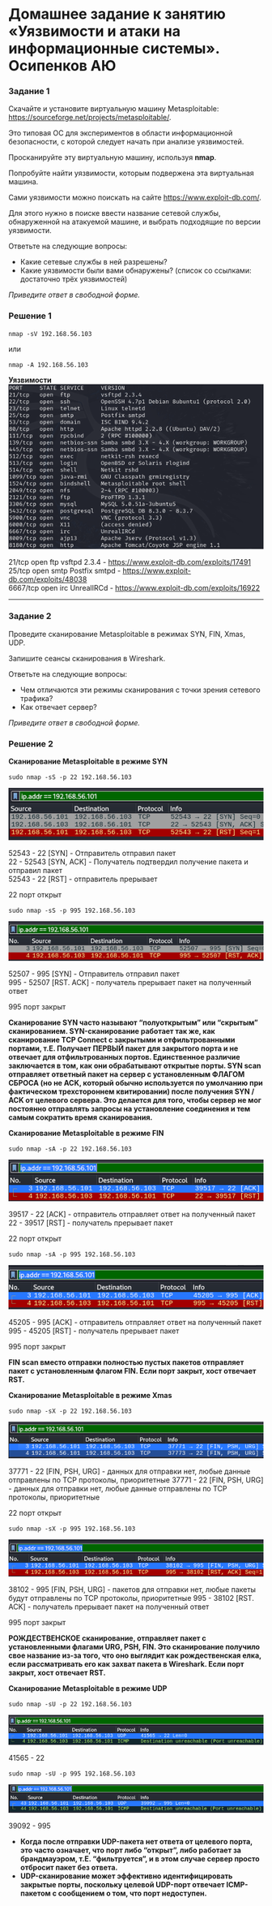 
# Домашнее задание к занятию «Уязвимости и атаки на информационные системы». Осипенков АЮ

### Задание 1

Скачайте и установите виртуальную машину Metasploitable: https://sourceforge.net/projects/metasploitable/.

Это типовая ОС для экспериментов в области информационной безопасности, с которой следует начать при анализе уязвимостей.

Просканируйте эту виртуальную машину, используя **nmap**.

Попробуйте найти уязвимости, которым подвержена эта виртуальная машина.

Сами уязвимости можно поискать на сайте https://www.exploit-db.com/.

Для этого нужно в поиске ввести название сетевой службы, обнаруженной на атакуемой машине, и выбрать подходящие по версии уязвимости.

Ответьте на следующие вопросы:

- Какие сетевые службы в ней разрешены?
- Какие уязвимости были вами обнаружены? (список со ссылками: достаточно трёх уязвимостей)
  
*Приведите ответ в свободной форме.*  


### Решение 1

```
nmap -sV 192.168.56.103
```
или
```
nmap -A 192.168.56.103
```
**Уязвимости**
![alt text](https://github.com/Kovrei/home_work/blob/main/syssec/13-01/img/13-01-01.PNG?raw=true)

21/tcp   open  ftp         vsftpd 2.3.4 - https://www.exploit-db.com/exploits/17491   
25/tcp   open  smtp        Postfix smtpd - https://www.exploit-db.com/exploits/48038  
6667/tcp open  irc         UnrealIRCd - https://www.exploit-db.com/exploits/16922  

------

### Задание 2

Проведите сканирование Metasploitable в режимах SYN, FIN, Xmas, UDP.

Запишите сеансы сканирования в Wireshark.

Ответьте на следующие вопросы:

- Чем отличаются эти режимы сканирования с точки зрения сетевого трафика?
- Как отвечает сервер?

*Приведите ответ в свободной форме.*

### Решение 2
**Сканирование Metasploitable в режиме SYN**
```
sudo nmap -sS -p 22 192.168.56.103
```
![alt text](https://github.com/Kovrei/home_work/blob/main/syssec/13-01/img/13-02-1.PNG?raw=true)

52543 - 22 [SYN] - Отправитель отправил пакет  
22 - 52543 [SYN, ACK] - Получатель подтвердил получение пакета и отправил пакет  
52543 - 22 [RST] - отправитель прерывает 

22 порт открыт  

```
sudo nmap -sS -p 995 192.168.56.103
```
![alt text](https://github.com/Kovrei/home_work/blob/main/syssec/13-01/img/13-02-2.PNG?raw=true)

52507 - 995 [SYN] - Отправитель отправил пакет  
995 - 52507 [RST. ACK] - получатель прерывает пакет на полученный ответ 

995 порт закрыт  

**Cканирование SYN часто называют “полуоткрытым” или “скрытым” сканированием. SYN-сканирование работает так же, как сканирование TCP Connect с закрытыми и отфильтрованными портами, т.Е. Получает ПЕРВЫЙ пакет для закрытого порта и не отвечает для отфильтрованных портов. Единственное различие заключается в том, как они обрабатывают открытые порты. SYN scan отправляет ответный пакет на сервер с установленным ФЛАГОМ СБРОСА (но не ACK, который обычно используется по умолчанию при фактическом трехстороннем квитировании) после получения SYN / ACK от целевого сервера. Это делается для того, чтобы сервер не мог постоянно отправлять запросы на установление соединения и тем самым сократить время сканирования.**

**Сканирование Metasploitable в режиме FIN**
```
sudo nmap -sА -p 22 192.168.56.103
```
![alt text](https://github.com/Kovrei/home_work/blob/main/syssec/13-01/img/13-02-3.PNG?raw=true)

39517 - 22 [ACK] - отправитель отправляет ответ на полученный пакет  
22 - 39517 [RST] - получатель прерывает пакет  

22 порт открыт  

```
sudo nmap -sА -p 995 192.168.56.103
```
![alt text](https://github.com/Kovrei/home_work/blob/main/syssec/13-01/img/13-02-4.PNG?raw=true)

45205 - 995 [ACK] - отправитель отправляет ответ на полученный пакет 
995 - 45205 [RST] - получатель прерывает пакет  

995 порт закрыт  

**FIN scan вместо отправки полностью пустых пакетов отправляет пакет с установленным флагом FIN. Если порт закрыт, хост отвечает RST.**

**Сканирование Metasploitable в режиме Xmas**
```
sudo nmap -sX -p 22 192.168.56.103
```
![alt text](https://github.com/Kovrei/home_work/blob/main/syssec/13-01/img/13-02-5.PNG?raw=true)

37771 - 22 [FIN, PSH, URG] - данных для отправки нет, любые данные отправлены по TCP протоколы, приоритетные 
37771 - 22 [FIN, PSH, URG] - данных для отправки нет, любые данные отправлены по TCP протоколы, приоритетные 

22 порт открыт  

```
sudo nmap -sX -p 995 192.168.56.103
```
![alt text](https://github.com/Kovrei/home_work/blob/main/syssec/13-01/img/13-02-6.PNG?raw=true)

38102 - 995 [FIN, PSH, URG] - пакетов для отправки нет, любые пакеты будут отправлены по TCP протоколы, приоритетные 
995 - 38102 [RST. ACK]  - получатель прерывает пакет на полученный ответ

995 порт закрыт  

**РОЖДЕСТВЕНСКОЕ сканирование, отправляет пакет с установленными флагами URG, PSH, FIN. Это сканирование получило свое название из-за того, что оно выглядит как рождественская елка, если рассматривать его как захват пакета в Wireshark. Если порт закрыт, хост отвечает RST.**

**Сканирование Metasploitable в режиме UDP**
```
sudo nmap -sU -p 22 192.168.56.103
```
![alt text](https://github.com/Kovrei/home_work/blob/main/syssec/13-01/img/13-02-7.PNG?raw=true)

41565 - 22  

```
sudo nmap -sU -p 995 192.168.56.103
```
![alt text](https://github.com/Kovrei/home_work/blob/main/syssec/13-01/img/13-02-8.PNG?raw=true)

39092 - 995

*  **Когда после отправки UDP-пакета нет ответа от целевого порта, это часто означает, что порт либо “открыт”, либо работает за брандмауэром, т.Е. “фильтруется”, и в этом случае сервер просто отбросит пакет без ответа.**
*  **UDP-сканирование может эффективно идентифицировать закрытые порты, поскольку целевой UDP-порт отвечает ICMP-пакетом с сообщением о том, что порт недоступен.**

